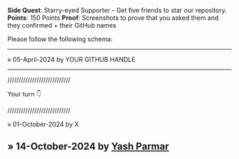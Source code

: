 **Side Quest**: Starry-eyed Supporter - Get five friends to star our repository.
**Points**: 150 Points
**Proof**: Screenshots to prove that you asked them and they confirmed + their GitHub names

Please follow the following schema:

---

» 05-April-2024 by YOUR GITHUB HANDLE

---

////////////////////////////

Your turn 👇

////////////////////////////

» 01-October-2024 by X

» 14-October-2024 by [Yash Parmar](https://github.com/Yash-1511)
---
